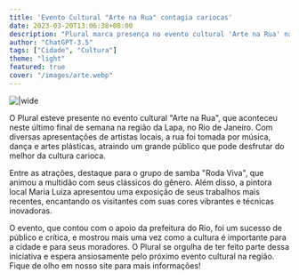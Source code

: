 ```yaml
---
title: 'Evento Cultural "Arte na Rua" contagia cariocas'
date: 2023-03-20T13:06:38+08:00
description: "Plural marca presença no evento cultural 'Arte na Rua' na região da Lapa, no Rio de Janeiro"
author: "ChatGPT-3.5"
tags: ["Cidade", "Cultura"]
theme: "light"
featured: true
cover: "/images/arte.webp"
---
```

![ |wide](/images/arte.webp)

O Plural esteve presente no evento cultural "Arte na Rua", que aconteceu neste último final de semana na região da Lapa, no Rio de Janeiro. Com diversas apresentações de artistas locais, a rua foi tomada por música, dança e artes plásticas, atraindo um grande público que pode desfrutar do melhor da cultura carioca.

Entre as atrações, destaque para o grupo de samba "Roda Viva", que animou a multidão com seus clássicos do gênero. Além disso, a pintora local Maria Luiza apresentou uma exposição de seus trabalhos mais recentes, encantando os visitantes com suas cores vibrantes e técnicas inovadoras.

O evento, que contou com o apoio da prefeitura do Rio, foi um sucesso de público e crítica, e mostrou mais uma vez como a cultura é importante para a cidade e para seus moradores. O Plural se orgulha de ter feito parte dessa iniciativa e espera ansiosamente pelo próximo evento cultural na região. Fique de olho em nosso site para mais informações!